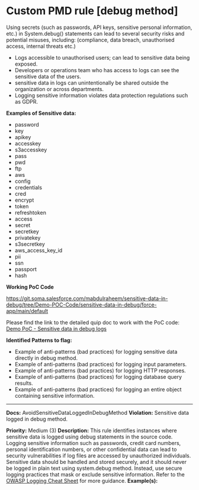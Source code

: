 # Custom PMD rule [debug method]

Using secrets (such as passwords, API keys, sensitive personal information, etc.) in System.debug() statements can lead to several security risks and potential misuses, including: (compliance, data breach, unauthorised access, internal threats etc.)

* Logs accessible to unauthorised users; can lead to sensitive data being exposed.
* Developers or operations team who has access to logs can see the sensitive data of the users.
* sensitive data in logs can unintentionally be shared outside the organization or across departments.
* Logging sensitive information violates data protection regulations such as GDPR.

**Examples of Sensitive data:**

* password
* key
* apikey
* accesskey
* s3accesskey
* pass
* pwd
* ftp
* aws
* config
* credentials
* cred
* encrypt
* token
* refreshtoken
* access
* secret
* secretkey
* privatekey
* s3secretkey
* aws_access_key_id
* pii
* ssn
* passport
* hash

**Working PoC Code**

https://git.soma.salesforce.com/mabdulraheem/sensitive-data-in-debug/tree/Demo-POC-Code/sensitive-data-in-debug/force-app/main/default

Please find the link to the detailed quip doc to work with the PoC code: [Demo PoC - Sensitive data in debug logs](https://salesforce.quip.com/PmflAianLyjw)

**Identified Patterns to flag:**
*  Example of anti-patterns (bad practices) for logging sensitive data directly in debug method.
* Example of anti-patterns (bad practices) for logging input parameters.
* Example of anti-patterns (bad practices) for logging HTTP responses.
* Example of anti-patterns (bad practices) for logging database query results.
* Example of anti-patterns (bad practices) for logging an entire object containing sensitive information.
------------------------------------------------------------------------------------------------------------------------------------------------------
**Docs:**
AvoidSensitiveDataLoggedInDebugMethod[](#avoidsensitivedataloggedindebugmethod)
**Violation:**
   Sensitive data logged in debug method.

**Priority:** Medium (3)
**Description:**
   This rule identifies instances where sensitive data is logged using debug statements in the source code. Logging sensitive information such as passwords, credit card numbers, personal identification numbers, or other confidential data can lead to security vulnerabilities if log files are accessed by unauthorized individuals. Sensitive data should be handled and stored securely, and it should never be logged in plain text using system.debug method. Instead, use secure logging practices that mask or exclude sensitive information. Refer to the [OWASP Logging Cheat Sheet](https://cheatsheetseries.owasp.org/cheatsheets/Logging_Cheat_Sheet.html) for more guidance.
**Example(s):**


